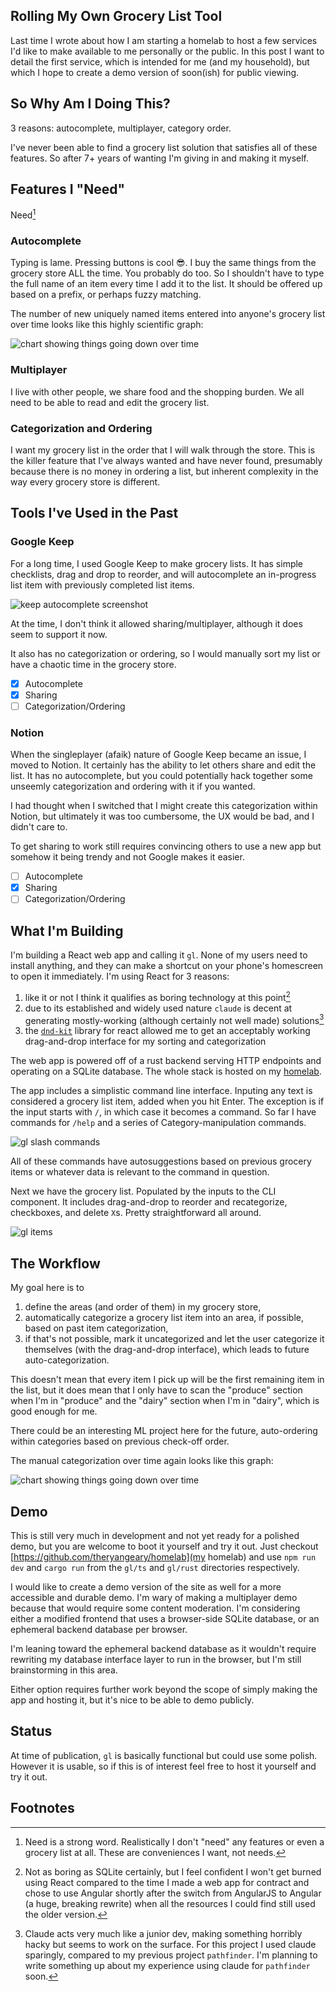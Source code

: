 ## Rolling My Own Grocery List Tool

Last time I wrote about how I am starting a homelab to host a few services I'd
like to make available to me personally or the public. In this post I want to
detail the first service, which is intended for me (and my household), but which
I hope to create a demo version of soon(ish) for public viewing.

## So Why Am I Doing This?

3 reasons: autocomplete, multiplayer, category order.

I've never been able to find a grocery list solution that satisfies all of these
features. So after 7+ years of wanting I'm giving in and making it myself.

## Features I "Need"

Need[^1]

### Autocomplete

Typing is lame. Pressing buttons is cool 😎. I buy the same things from the
grocery store ALL the time. You probably do too. So I shouldn't have to type the
full name of an item every time I add it to the list. It should be offered up
based on a prefix, or perhaps fuzzy matching.

The number of new uniquely named items entered into anyone's grocery list over
time looks like this highly scientific graph:

![chart showing things going down over time](/thingsdownovertime.png)

### Multiplayer

I live with other people, we share food and the shopping burden. We all need to
be able to read and edit the grocery list.

### Categorization and Ordering

I want my grocery list in the order that I will walk through the store. This is
the killer feature that I've always wanted and have never found, presumably
because there is no money in ordering a list, but inherent complexity in the way
every grocery store is different.

## Tools I've Used in the Past

### Google Keep

For a long time, I used Google Keep to make grocery lists. It has simple
checklists, drag and drop to reorder, and will autocomplete an in-progress list
item with previously completed list items. 

![keep autocomplete screenshot](/keep_complete.png)

At the time, I don't think it allowed sharing/multiplayer, although it does seem
to support it now.

It also has no categorization or ordering, so I would manually sort my list or
have a chaotic time in the grocery store.

- [X] Autocomplete 
- [X] Sharing 
- [ ] Categorization/Ordering

### Notion

When the singleplayer (afaik) nature of Google Keep became an issue, I moved to
Notion. It certainly has the ability to let others share and edit the list. It
has no autocomplete, but you could potentially hack together some unseemly
categorization and ordering with it if you wanted.

I had thought when I switched that I might create this categorization within
Notion, but ultimately it was too cumbersome, the UX would be bad, and I didn't
care to.

To get sharing to work still requires convincing others to use a new app but
somehow it being trendy and not Google makes it easier.

- [ ] Autocomplete 
- [X] Sharing 
- [ ] Categorization/Ordering

## What I'm Building

I'm building a React web app and calling it `gl`. None of my users need to
install anything, and they can make a shortcut on your phone's homescreen to
open it immediately. I'm using React for 3 reasons:
1. like it or not I think it qualifies as boring technology at this point[^2]
1. due to its established and widely used nature `claude` is decent at
generating mostly-working (although certainly not well made) solutions[^3]
1. the [`dnd-kit`](https://dndkit.com/) library for react allowed me to get an acceptably working
drag-and-drop interface for my sorting and categorization

The web app is powered off of a rust backend serving HTTP endpoints and
operating on a SQLite database. The whole stack is hosted on my [homelab](/posts/2025-homelab-1).

The app includes a simplistic command line interface. Inputing any text is
considered a grocery list item, added when you hit Enter. The exception is if
the input starts with `/`, in which case it becomes a command. So far I have
commands for `/help` and a series of Category-manipulation commands.

![gl slash commands](/gl_slash_commands.png)

All of these commands have autosuggestions based on previous grocery items or
whatever data is relevant to the command in question.

Next we have the grocery list. Populated by the inputs to the CLI component. It
includes drag-and-drop to reorder and recategorize, checkboxes, and delete `X`s.
Pretty straightforward all around.

![gl items](/gl_items.png)

## The Workflow

My goal here is to 
1. define the areas (and order of them) in my grocery store,
2. automatically categorize a grocery list item into an area, if possible, based
   on past item categorization,
3. if that's not possible, mark it uncategorized and let the user categorize it
   themselves (with the drag-and-drop interface), which leads to future
   auto-categorization.

This doesn't mean that every item I pick up will be the first remaining item in
the list, but it does mean that I only have to scan the "produce" section when
I'm in "produce" and the "dairy" section when I'm in "dairy", which is good
enough for me.

There could be an interesting ML project here for the future, auto-ordering
within categories based on previous check-off order.

The manual categorization over time again looks like this graph:

![chart showing things going down over time](/thingsdownovertime.png)

## Demo

This is still very much in development and not yet ready for a polished demo,
but you are welcome to boot it yourself and try it out. Just checkout
[https://github.com/theryangeary/homelab](my homelab) and use `npm run dev` and
`cargo run` from the `gl/ts` and `gl/rust` directories respectively.

I would like to create a demo version of the site as well for a more accessible
and durable demo. I'm wary of making a multiplayer demo because that would
require some content moderation. I'm considering either a modified frontend that
uses a browser-side SQLite database, or an ephemeral backend database per
browser. 

I'm leaning toward the ephemeral backend database as it wouldn't require
rewriting my database interface layer to run in the browser, but I'm still
brainstorming in this area.

Either option requires further work beyond the scope of simply making the app
and hosting it, but it's nice to be able to demo publicly.

## Status

At time of publication, `gl` is basically functional but could use some polish.
However it is usable, so if this is of interest feel free to host it yourself
and try it out.

## Footnotes

[^1]: Need is a strong word. Realistically I don't "need" any features or even a
    grocery list at all. These are conveniences I want, not needs.
[^2]: Not as boring as SQLite certainly, but I feel confident I won't get burned
    using React compared to the time I made a web app for contract and chose to
    use Angular shortly after the switch from AngularJS to Angular (a huge,
    breaking rewrite) when all the resources I could find still used the older
    version.
[^3]: Claude acts very much like a junior dev, making something horribly hacky
    but seems to work on the surface. For this project I used claude sparingly,
    compared to my previous project `pathfinder`. I'm planning to write
    something up about my experience using claude for `pathfinder` soon.

